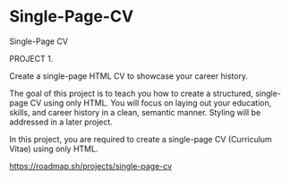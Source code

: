 # Single-Page-CV
Single-Page CV

PROJECT 1.

Create a single-page HTML CV to showcase your career history.

The goal of this project is to teach you how to create a structured, single-page CV using only HTML. You will focus on laying out your education, skills, and career history in a clean, semantic manner. Styling will be addressed in a later project.

In this project, you are required to create a single-page CV (Curriculum Vitae) using only HTML.

https://roadmap.sh/projects/single-page-cv
